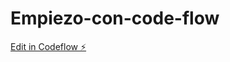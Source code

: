 # Empiezo-con-code-flow

[Edit in Codeflow ⚡️](https://stackblitz.com/~/github.com/hlitio/Empiezo-con-code-flow)